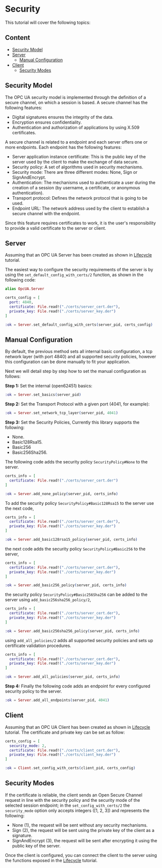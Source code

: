 # Security

This tutorial will cover the following topics:

## Content

- [Security Model](#security-model)
- [Server](#server)
  - [Manual Configuration](#manual-configuration)
- [Client](#client)
  - [Security Modes](#connection)

## Security Model

The OPC UA security model is implemented through the definition of a secure channel, on which a session is based. A secure channel has the following features:
* Digital signatures ensures the integrity of the data.
* Encryption ensures confidentiality.
* Authentication and authorization of applications by using X.509 certificates.

A secure channel is related to a endpoint and each server offers one or more endpoints.
Each endpoint has the following features:
* Server application instance certificate: This is the public key of the server used by the client to make the exchange of data secure.
* Security policy: A set of algorithms used in security mechanisms.
* Security mode: There are three different modes: None, Sign or SignAndEncrypt.
* Authentication: The mechanisms used to authenticate a user during the creation of a session (by username, a certificate, or anonymous authentication).
* Transport protocol: Defines the network protocol that is going to be used.
* Endpoint URL: The network address used by the client to establish a secure channel with the endpoint.

Since this feature requires certificates to work, it is the user's responsibility to provide a valid certificate to the server or client.

## Server

Assuming that an OPC UA Server has been created as shown in [Lifecycle](https://hexdocs.pm/opex62541/doc/lifecycle.html) tutorial.

The easiest way to configure the security requirements of the server is by using the `set_default_config_with_certs/2` function, as shown in the following code:

```elixir
alias OpcUA.Server

certs_config = [
  port: 4840,
  certificate: File.read!("./certs/server_cert.der"),
  private_key: File.read!("./certs/server_key.der")
]

:ok = Server.set_default_config_with_certs(server_pid, certs_config)
```

## Manual Configuration

By default, the previous method sets all internal basic configuration, a tcp network layer (with port 4840) and all supported security policies, however this configuration can be done manually to fit your application.

Next we will detail step by step how to set the manual configuration as follows:

**Step 1:**  Set the internal (open62451) basics:
  
```elixir
:ok = Server.set_basics(server_pid)
```

**Step 2:**  Set the Transport Protocol with a given port (4041, for example):
  
```elixir
:ok = Server.set_network_tcp_layer(server_pid, 4041)
```

**Step 3:**  Set the Security Policies, Currently this library supports the following:
  * None.
  * Basic128Rsa15.
  * Basic256
  * Basic256Sha256.

The following code adds the security policy ``SecurityPolicy#None`` to the server.

```elixir
certs_info = [
  certificate: File.read!("./certs/server_cert.der")
]

:ok = Server.add_none_policy(server_pid, certs_info)
```

To add the security policy ``SecurityPolicy#Basic128Rsa15`` to the server use the next code,

```elixir
certs_info = [
  certificate: File.read!("./certs/server_cert.der"),
  private_key: File.read!("./certs/server_key.der")
]

:ok = Server.add_basic128rsa15_policy(server_pid, certs_info)
```

the next code adds the security policy ``SecurityPolicy#Basic256`` to the server,

```elixir
certs_info = [
  certificate: File.read!("./certs/server_cert.der"),
  private_key: File.read!("./certs/server_key.der")
]

:ok = Server.add_basic256_policy(server_pid, certs_info)
```

the security policy ``SecurityPolicy#Basic256Sha256`` can be added to the server using `add_basic256sha256_policy/2`, 

```elixir
certs_info = [
  certificate: File.read!("./certs/server_cert.der"),
  private_key: File.read!("./certs/server_key.der")
]

:ok = Server.add_basic256sha256_policy(server_pid, certs_info)
```

using `add_all_policies/2` adds all supported security policies and sets up certificate validation procedures.

```elixir
certs_info = [
  certificate: File.read!("./certs/server_cert.der"),
  private_key: File.read!("./certs/server_key.der")
]

:ok = Server.add_all_policies(server_pid, certs_info)
```

**Step 4:** Finally the following code adds an endpoint for every configured security policy to the server.
  
```elixir
:ok = Server.add_all_endpoints(server_pid, 4041)
```

## Client

Assuming that an OPC UA Client has been created as shown in [Lifecycle](https://hexdocs.pm/opex62541/doc/lifecycle.html) tutorial. The certificate and private key can be set as follow:

```elixir
certs_config = [
  security_mode: 2,
  certificate: File.read!("./certs/client_cert.der"),
  private_key: File.read!("./certs/client_key.der")
]

:ok = Client.set_config_with_certs(client_pid, certs_config)
```

## Security Modes

If the certificate is reliable, the client sends an Open Secure Channel request in line with the security policy and the security mode of the selected session endpoint; in the `set_config_with_certs/2` the `security_mode` option only accepts integers ([1, 2, 3]) and represents the following:
* None (1), the request will be sent without any security mechanisms.
* Sign (2), the request will be sent using the private key of the client as a signature.
* SignAndEncrypt (3), the request will be sent after encrypting it using the public key of the server.

Once the client is configured, you can connect the client to the server using the functions exposed in the [Lifecycle](https://hexdocs.pm/opex62541/doc/lifecycle.html) tutorial.